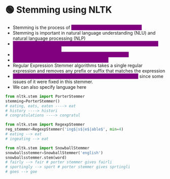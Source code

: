 # 🟢 Stemming using NLTK

* Stemming is the process of <mark style="color:purple;background-color:purple;">**reducing a word to its word stem**</mark>
* Stemming is important in natural language understanding (NLU) and natural language processing (NLP)
* <mark style="color:purple;background-color:purple;">**Disadvantage: After stemming for some of words, we may not get a correct exact meaning**</mark>
* <mark style="color:purple;background-color:purple;">**For use case like Spam/Ham we should use stemming**</mark>
* <mark style="color:purple;background-color:purple;">**For use case like chatbot we cannot use this**</mark>
* Regular Expression Stemmer algorithms takes a single regular expression and removes any prefix or suffix that matches the expression
* <mark style="color:purple;background-color:purple;">**Snowball stemmer is better version of the Porter Stemmer**</mark> since some issues of it were fixed in this stemmer.
* We can also specify language here

```python
from nltk.stem import PorterStemmer
stemming=PorterStemmer()
# eating, eats, eaten ----> eat
# history ----> histori
# congratulations ----> congratul

from nltk.stem import RegexpStemmer
reg_stemmer=RegexpStemmer('ing$|s$|e$|able$', min=4)
# eating --> eat
# ingeating --> eat

from nltk.stem import SnowballStemmer
snowballsstemmer=SnowballStemmer('english')
snowballsstemmer.stem(word)
# fairly --> fair # porter stemmer gives fairli
# sportingly --> sport # porter stemmer gives sprtingli
# goes --> goe
```
